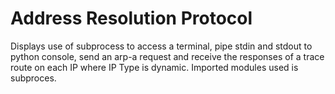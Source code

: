# Address Resolution Protocol
Displays use of subprocess to access a terminal, pipe stdin and stdout to python console, send an arp-a request and receive the responses of a trace route on each IP where IP Type is dynamic. Imported modules used is subproces. 
